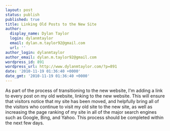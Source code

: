 ```yaml
---
layout: post
status: publish
published: true
title: Linking Old Posts to the New Site
author:
  display_name: Dylan Taylor
  login: dylanmtaylor
  email: dylan.m.taylor92@gmail.com
  url: ''
author_login: dylanmtaylor
author_email: dylan.m.taylor92@gmail.com
wordpress_id: 891
wordpress_url: http://www.dylanmtaylor.com/?p=891
date: '2010-11-19 01:36:40 +0000'
date_gmt: '2010-11-19 01:36:40 +0000'
---
```

<p>As part of the process of transitioning to the new website, I'm adding a link to every post on my old website, linking to the new website. This will ensure that visitors notice that my site has been moved, and helpfully bring all of the visitors who continue to visit my old site to the new site, as well as increasing the page ranking of my site in all of the major search engines such as Google, Bing, and Yahoo. This process should be completed within the next few days.</p>
